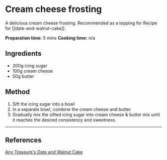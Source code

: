 # Cream cheese frosting

A delicious cream cheese frosting.  Recommended as a topping for Recipe for [[date-and-walnut-cake]].

**Preparation time:** 5 mins
**Cooking time:** n/a

## Ingredients

- 200g icing sugar
- 100g cream cheese
- 50g butter

## Method

1. Sift the icing sugar into a bowl
2. In a separate bowl, combine the cream cheese and butter
3. Gradually mix the sifted icing sugar into cream cheese & butter mix until it reaches the desired consistency and sweetness.

-----

## References

[Any Treasure's Date and Walnut Cake](https://www.amytreasure.com/date-and-walnut-cake/)
